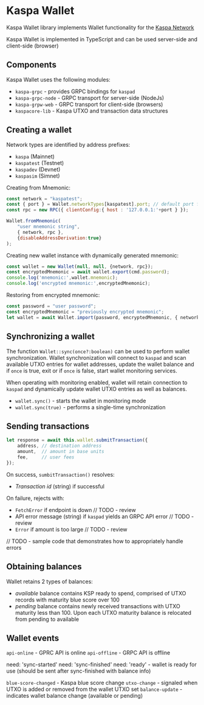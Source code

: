 Kaspa Wallet
============

Kaspa Wallet library implements Wallet functionality for the [Kaspa Network](https://github.com/kaspanet/kaspad)

Kaspa Wallet is implemented in TypeScript and can be used server-side and client-side (browser)

Components
----------

Kaspa Wallet uses the following modules:

  * `kaspa-grpc` - provides GRPC bindings for `kaspad`
  * `kaspa-grpc-node` - GRPC transport for server-side (NodeJs)
  * `kaspa-grpw-web` - GRPC transport for client-side (browsers)
  * `kaspacore-lib` - Kaspa UTXO and transaction data structures


Creating a wallet
-----------------

Network types are identified by address prefixes:
  * `kaspa` (Mainnet)
  * `kaspatest` (Testnet) 
  * `kaspadev` (Devnet) 
  * `kaspasim` (Simnet)

Creating from Mnemonic:
```js
const network = "kaspatest";                          
const { port } = Wallet.networkTypes[kaspatest].port; // default port for testnet
const rpc = new RPC({ clientConfig:{ host : '127.0.0.1:'+port } });

Wallet.fromMnemonic(
    "user mnemonic string",
    { network, rpc },
    {disableAddressDerivation:true}
);
```

Creating new wallet instance with dynamically generated mnemonic:
```js
const wallet = new Wallet(null, null, {network, rpc});
const encryptedMnemonic = await wallet.export(cmd.password);
console.log('mnemonic:',wallet.mnemonic);
console.log('encrypted mnemonic:',encryptedMnemonic);
```

Restoring from encrypted mnemonic:
```js
const password = "user password";
const encryptedMnemonic = "previously encrypted mnemonic";
let wallet = await Wallet.import(password, encryptedMnemonic, { network, rpc })
```

Synchronizing a wallet
------------------------

The function `Wallet::sync(once?:boolean)` can be used to perform wallet synchronization. Wallet synchronization
will connect to `kaspad` and scan available UTXO entries for wallet addresses, update the wallet
balance and if `once` is true, exit or if `once` is false, start wallet monitoring services.

When operating with monitoring enabled, wallet will retain connection to `kaspad` and dynamically
update wallet UTXO entries as well as balances.

- `wallet.sync()` - starts the wallet in monitoring mode
- `wallet.sync(true)` - performs a single-time synchronization

Sending transactions
--------------------

```js
let response = await this.wallet.submitTransaction({
    address, // destination address
    amount,  // amount in base units
    fee,     // user fees
});
```

On success, `sumbitTransaction()` resolves:
- *Transaction id* (string) if successful

On failure, rejects with:

- `FetchError` if endpoint is down // TODO - review
- API error message (string) if `kaspad` yields an GRPC API error // TODO - review
- `Error` if amount is too large // TODO - review

// TODO - sample code that demonstrates how to appropriately handle errors


Obtaining balances
------------------

Wallet retains 2 types of balances:
- *available* balance contains KSP ready to spend, comprised of UTXO records with maturity blue score over 100
- *pending* balance contains newly received transactions with UTXO maturity less than 100.  Upon each UTXO maturity balance is relocated from pending to available


Wallet events
-------------

`api-online` - GPRC API is online
`api-offline` - GRPC API is offline

need: 'sync-started'
need: 'sync-finished'
need: 'ready' - wallet is ready for use (should be sent after sync-finished with balance info)

`blue-score-changed` - Kaspa blue score change
`utxo-change` - signaled when UTXO is added or removed from the wallet UTXO set
`balance-update` - indicates wallet balance change (available or pending)





